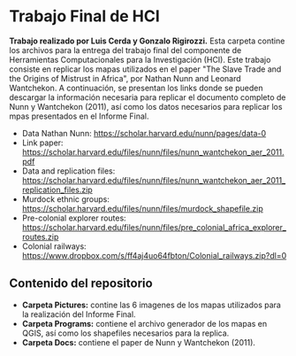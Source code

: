 # Trabajo Final de HCI
**Trabajo realizado por Luis Cerda y Gonzalo Rigirozzi.**
Esta carpeta contine los archivos para la entrega del trabajo final del componente de Herramientas Computacionales para la Investigación (HCI). Este trabajo consiste en replicar los mapas utilizados en el paper "The Slave Trade and the Origins of Mistrust in Africa", por Nathan Nunn and Leonard Wantchekon.
A continuación, se presentan los links donde se pueden descargar la información necesaria para replicar el documento completo de Nunn y Wantchekon (2011), así como los datos necesarios para replicar los mpas presentados en el Informe Final.
* Data Nathan Nunn: https://scholar.harvard.edu/nunn/pages/data-0
* Link paper: https://scholar.harvard.edu/files/nunn/files/nunn_wantchekon_aer_2011.pdf
* Data and replication files: https://scholar.harvard.edu/files/nunn/files/nunn_wantchekon_aer_2011_replication_files.zip
* Murdock ethnic groups: https://scholar.harvard.edu/files/nunn/files/murdock_shapefile.zip
* Pre-colonial explorer routes: https://scholar.harvard.edu/files/nunn/files/pre_colonial_africa_explorer_routes.zip
* Colonial railways: https://www.dropbox.com/s/ff4aj4uo64fbton/Colonial_railways.zip?dl=0

## Contenido del repositorio

* **Carpeta Pictures:** contine las 6 imagenes de los mapas utilizados para la realización del Informe Final.
* **Carpeta Programs:** contiene el archivo generador de los mapas en QGIS, así como los shapefiles necesarios para la replica.
* **Carpeta Docs:** contiene el paper de Nunn y Wantchekon (2011).


